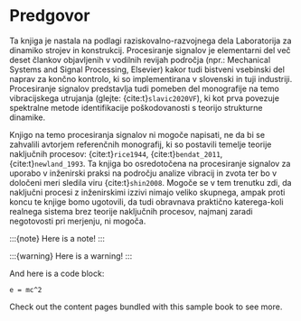 # Predgovor

Ta knjiga je nastala na podlagi raziskovalno-razvojnega dela Laboratorija za dinamiko strojev in konstrukcij. Procesiranje signalov je elementarni del več deset člankov objavljenih v vodilnih revijah področja (npr.: Mechanical Systems and Signal Processing, Elsevier) kakor tudi bistveni vsebinski del naprav za končno kontrolo, ki so implementirana v slovenski in tuji industriji. Procesiranje signalov predstavlja tudi pomeben del monografije na temo vibracijskega utrujanja (glejte: {cite:t}`slavic2020VF`), ki kot prva povezuje spektralne metode identifikacije poškodovanosti s teorijo strukturne dinamike.

Knjigo na temo procesiranja signalov ni mogoče napisati, ne da bi se zahvalili avtorjem referenčnih monografij, ki so postavili temelje teorije naključnih procesov:  {cite:t}`rice1944`, {cite:t}`bendat_2011`,  {cite:t}`newland_1993`. Ta knjiga bo osredotočena na procesiranje signalov za uporabo v inženirski praksi na področju analize vibracij in zvota ter bo v določeni meri sledila viru {cite:t}`shin2008`. Mogoče se v tem trenutku zdi, da naključni procesi z inženirskimi izzivi nimajo veliko skupnega, ampak proti koncu te knjige bomo ugotovili, da tudi obravnava praktično katerega-koli realnega sistema brez teorije naključnih procesov, najmanj zaradi negotovosti pri merjenju, ni mogoča.


:::{note}
Here is a note!
:::

:::{warning}
Here is a warning!
:::


And here is a code block:

```
e = mc^2
```

Check out the content pages bundled with this sample book to see more.
